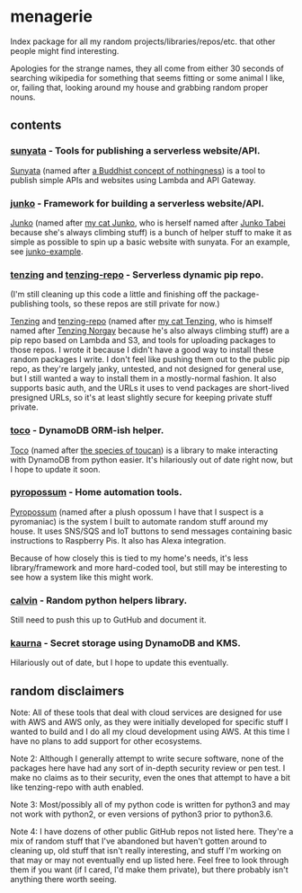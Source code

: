 # menagerie
Index package for all my random projects/libraries/repos/etc. that other people might find interesting.

Apologies for the strange names, they all come from either 30 seconds of searching wikipedia for something that seems fitting or some animal I like, or, failing that, looking around my house and grabbing random proper nouns.

## contents

### [sunyata](https://github.com/stevenorum/sunyata) - Tools for publishing a serverless website/API.

[Sunyata](https://github.com/stevenorum/sunyata) (named after [a Buddhist concept of nothingness](https://en.wikipedia.org/wiki/Śūnyatā)) is a tool to publish simple APIs and websites using Lambda and API Gateway.

### [junko](https://github.com/stevenorum/junko) - Framework for building a serverless website/API.

[Junko](https://github.com/stevenorum/junko) (named after [my cat Junko](https://github.com/stevenorum/menagerie/raw/master/files/junko.png), who is herself named after [Junko Tabei](https://en.wikipedia.org/wiki/Junko_Tabei) because she's always climbing stuff) is a bunch of helper stuff to make it as simple as possible to spin up a basic website with sunyata.  For an example, see [junko-example](https://github.com/stevenorum/junko-example).

### [tenzing](https://github.com/stevenorum/tenzing) and [tenzing-repo](https://github.com/stevenorum/tenzing-repo) - Serverless dynamic pip repo.

(I'm still cleaning up this code a little and finishing off the package-publishing tools, so these repos are still private for now.)

[Tenzing](https://github.com/stevenorum/tenzing) and [tenzing-repo](https://github.com/stevenorum/tenzing-repo) (named after [my cat Tenzing](https://github.com/stevenorum/menagerie/raw/master/files/tenzing.png), who is himself named after [Tenzing Norgay](https://en.wikipedia.org/wiki/Tenzing_Norgay) because he's also always climbing stuff) are a pip repo based on Lambda and S3, and tools for uploading packages to those repos.  I wrote it because I didn't have a good way to install these random packages I write.  I don't feel like pushing them out to the public pip repo, as they're largely janky, untested, and not designed for general use, but I still wanted a way to install them in a mostly-normal fashion.  It also supports basic auth, and the URLs it uses to vend packages are short-lived presigned URLs, so it's at least slightly secure for keeping private stuff private.

### [toco](https://github.com/stevenorum/toco) - DynamoDB ORM-ish helper.

[Toco](https://github.com/stevenorum/toco) (named after [the species of toucan](https://en.wikipedia.org/wiki/Toco_toucan)) is a library to make interacting with DynamoDB from python easier.  It's hilariously out of date right now, but I hope to update it soon.

### [pyropossum](https://github.com/stevenorum/pyropossum) - Home automation tools.

[Pyropossum](https://github.com/stevenorum/pyropossum) (named after a plush opossum I have that I suspect is a pyromaniac) is the system I built to automate random stuff around my house.  It uses SNS/SQS and IoT buttons to send messages containing basic instructions to Raspberry Pis.  It also has Alexa integration.

Because of how closely this is tied to my home's needs, it's less library/framework and more hard-coded tool, but still may be interesting to see how a system like this might work.

### [calvin](https://github.com/stevenorum/calvin) - Random python helpers library.

Still need to push this up to GutHub and document it.

### [kaurna](https://github.com/stevenorum/kaurna) - Secret storage using DynamoDB and KMS.

Hilariously out of date, but I hope to update this eventually.

## random disclaimers

Note: All of these tools that deal with cloud services are designed for use with AWS and AWS only, as they were initially developed for specific stuff I wanted to build and I do all my cloud development using AWS.  At this time I have no plans to add support for other ecosystems.

Note 2: Although I generally attempt to write secure software, none of the packages here have had any sort of in-depth security review or pen test.  I make no claims as to their security, even the ones that attempt to have a bit like tenzing-repo with auth enabled.

Note 3: Most/possibly all of my python code is written for python3 and may not work with python2, or even versions of python3 prior to python3.6.

Note 4: I have dozens of other public GitHub repos not listed here.  They're a mix of random stuff that I've abandoned but haven't gotten around to cleaning up, old stuff that isn't really interesting, and stuff I'm working on that may or may not eventually end up listed here.  Feel free to look through them if you want (if I cared, I'd make them private), but there probably isn't anything there worth seeing.
